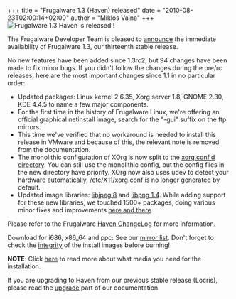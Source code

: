 +++
title = "Frugalware 1.3 (Haven) released"
date = "2010-08-23T02:00:14+02:00"
author = "Miklos Vajna"
+++
![Frugalware 1.3 Haven is released !](images/promo/haven.png)  

 The Frugalware Developer Team is pleased to [announce](/news/182) the immediate availability of Frugalware 1.3, our thirteenth stable release.  

 No new features have been added since 1.3rc2, but 94 changes have been made to fix minor bugs. If you didn't follow the changes during the pre/rc releases, here are the most important changes since 1.1 in no particular order:  

* Updated packages: Linux kernel 2.6.35, Xorg server 1.8, GNOME 2.30, KDE 4.4.5 to name a few major components.
* For the first time in the history of Frugalware Linux, we're offering an official graphical netinstall image, search for the "-gui" suffix on the ftp mirrors.
* This time we've verified that no workaround is needed to install this release in VMware and because of this, the relevant note is removed from the documentation.
* The monolithic configuration of XOrg is now split to the [xorg.conf.d directory](http://www.x.org/wiki/Server18Branch). You can still use the monolithic config, but the config files in the new directory have priority. XOrg now also uses udev to detect your hardware automatically, /etc/X11/xorg.conf is no longer generated by default.
* Updated image libraries: [libjpeg 8](http://freshmeat.net/projects/libjpeg/releases/314766) and [libpng 1.4](http://freshmeat.net/projects/libpng/releases/312969). While adding support for these new libraries, we touched 1500+ packages, doing various minor fixes and improvements [here and there](http://git.frugalware.org/gitweb/gitweb.cgi?p=frugalware-current.git;a=commit;h=33a8f8c592de7fa5881d6cd3a2ecb04663420545).


 Please refer to the Frugalware [Haven ChangeLog](http://frugalware.org/download/frugalware-1.3/ChangeLog.txt) for more information.  

 Download for i686, x86\_64 and ppc: See our [mirror list](http://frugalware.org/download/frugalware-1.3-iso). Don't forget to check the [integrity](http://frugalware.org/download/frugalware-1.3-iso/SHA1SUMS) of the install images before burning!  

**NOTE**: Click [here](/docs/install#_choosing_installation_flavor) to read more about what media you need for the installation.  

 If you are upgrading to Haven from our previous stable release (Locris), please read the [upgrade](http://frugalware.org/docs/stable/upgrade) part of our documentation.  

